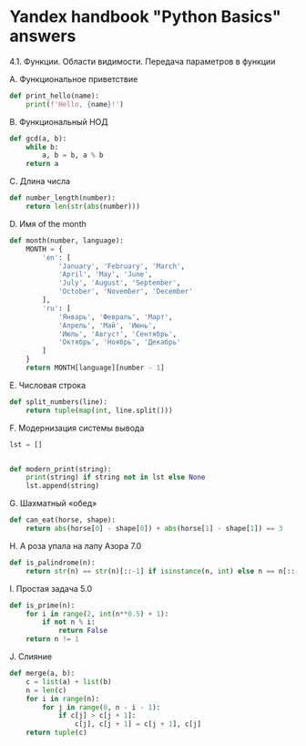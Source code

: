 # Yandex handbook "Python Basics" answers

4.1. Функции. Области видимости. Передача параметров в функции

A. Функциональное приветствие
```python
def print_hello(name):
    print(f'Hello, {name}!')   
```
B. Функциональный НОД
```python
def gcd(a, b):
    while b:
        a, b = b, a % b
    return a
```
C. Длина числа
```python
def number_length(number):
    return len(str(abs(number)))
```
D. Имя of the month
```python
def month(number, language):
    MONTH = {
        'en': [
            'January', 'February', 'March',
            'April', 'May', 'June',
            'July', 'August', 'September',
            'October', 'November', 'December'
        ],
        'ru': [
            'Январь', 'Февраль', 'Март',
            'Апрель', 'Май', 'Июнь',
            'Июль', 'Август', 'Сентябрь',
            'Октябрь', 'Ноябрь', 'Декабрь'
        ]
    }
    return MONTH[language][number - 1]
```
E. Числовая строка
```python
def split_numbers(line):
    return tuple(map(int, line.split()))
```
F. Модернизация системы вывода
```python
lst = []


def modern_print(string):
    print(string) if string not in lst else None
    lst.append(string)
```
G. Шахматный «обед»
```python
def can_eat(horse, shape):
    return abs(horse[0] - shape[0]) + abs(horse[1] - shape[1]) == 3
```
H. А роза упала на лапу Азора 7.0
```python
def is_palindrome(n):
    return str(n) == str(n)[::-1] if isinstance(n, int) else n == n[::-1]
```
I. Простая задача 5.0
```python
def is_prime(n):
    for i in range(2, int(n**0.5) + 1):
        if not n % i:
            return False
    return n != 1
```
J. Слияние
```python
def merge(a, b):
    c = list(a) + list(b)
    n = len(c)
    for i in range(n):
        for j in range(0, n - i - 1):
            if c[j] > c[j + 1]:
                c[j], c[j + 1] = c[j + 1], c[j]
    return tuple(c)
```

